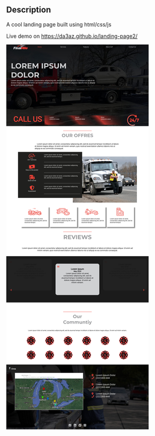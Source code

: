 
## Description
A cool landing page built using html/css/js

Live demo on https://da3az.github.io/landing-page2/

<img src="githubImg/lp.jpg"/>